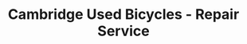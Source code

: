 ---
title: "Cambridge Used Bicycles - Repair Service"
url: /cambridge/cambridge-used-bicycles-repair-service/
shop: bicycle
---